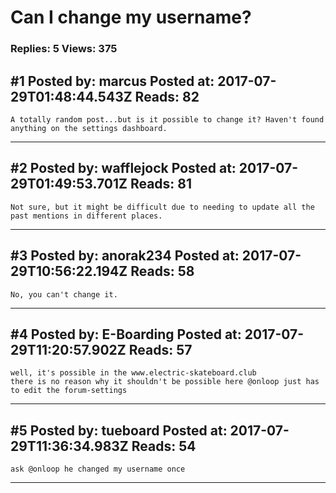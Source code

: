 # Can I change my username?

### Replies: 5 Views: 375

## \#1 Posted by: marcus Posted at: 2017-07-29T01:48:44.543Z Reads: 82

```
A totally random post...but is it possible to change it? Haven't found anything on the settings dashboard.
```

---
## \#2 Posted by: wafflejock Posted at: 2017-07-29T01:49:53.701Z Reads: 81

```
Not sure, but it might be difficult due to needing to update all the past mentions in different places.
```

---
## \#3 Posted by: anorak234 Posted at: 2017-07-29T10:56:22.194Z Reads: 58

```
No, you can't change it.
```

---
## \#4 Posted by: E-Boarding Posted at: 2017-07-29T11:20:57.902Z Reads: 57

```
well, it's possible in the www.electric-skateboard.club
there is no reason why it shouldn't be possible here @onloop just has to edit the forum-settings
```

---
## \#5 Posted by: tueboard Posted at: 2017-07-29T11:36:34.983Z Reads: 54

```
ask @onloop he changed my username once
```

---
